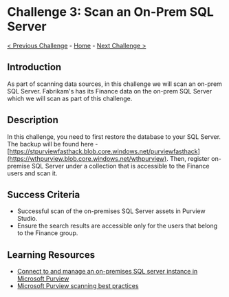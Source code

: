 # Challenge 3: Scan an On-Prem SQL Server

[< Previous Challenge](./Challenge2.md) - [Home](../README.md) - [Next Challenge >](./Challenge4.md)

## Introduction
As part of scanning data sources, in this challenge we will scan an on-prem SQL Server. Fabrikam's has its Finance data on the on-prem SQL Server which we will scan as part of this challenge.

## Description
In this challenge, you need to first restore the database to your SQL Server. The backup will be found here - [https://stpurviewfasthack.blob.core.windows.net/purviewfasthack](https://wthpurview.blob.core.windows.net/wthpurview). Then, register on-premise SQL Server under a collection that is accessible to the Finance users and scan it.


## Success Criteria
- Successful scan of the on-premises SQL Server assets in Purview Studio.
- Ensure the search results are accessible only for the users that belong to the Finance group.

## Learning Resources
- [Connect to and manage an on-premises SQL server instance in Microsoft Purview](https://docs.microsoft.com/en-us/azure/purview/register-scan-on-premises-sql-server)
- [Microsoft Purview scanning best practices](https://docs.microsoft.com/en-us/azure/purview/concept-best-practices-scanning)
